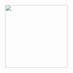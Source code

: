 
<a href="https://www.youtube.com/watch?v=dQw4w9WgXcQ"><img src="https://media.giphy.com/media/F0RAWnqgJ1f6IzXi9U/giphy.gif" width="200" height="200" /></a>


<!--
**Astropal/Astropal** is a ✨ _special_ ✨ repository because its `README.md` (this file) appears on your GitHub profile.

Here are some ideas to get you started:

- 🔭 I’m currently working on ...
- 🌱 I’m currently learning ...
- 👯 I’m looking to collaborate on ...
- 🤔 I’m looking for help with ...
- 💬 Ask me about ...
- 📫 How to reach me: ...
- 😄 Pronouns: ...
- ⚡ Fun fact: ...
-->
